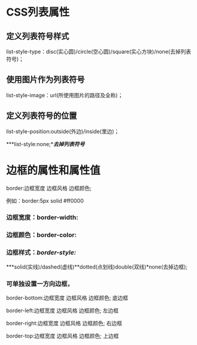 # CSS列表属性



## 定义列表符号样式

list-style-type：disc(实心圆)/circle(空心圆)/square(实心方块)/none(去掉列表符号)；

## 使用图片作为列表符号

list-style-image：url(所使用图片的路径及全称)；

## 定义列表符号的位置

list-style-position:outside(外边)/inside(里边)；

***list-style:none;****去掉列表符号***

# 边框的属性和属性值

border:边框宽度 边框风格 边框颜色;

例如：border:5px solid #ff0000

### 边框宽度：border-width:

### 边框颜色：border-color:

### 边框样式：*border-style:*

***solid(实线)/dashed(虚线)**dotted(点划线)double(双线)*none(去掉边框);

### 可单独设置一方向边框，

border-bottom:边框宽度 边框风格 边框颜色;      底边框

border-left:边框宽度 边框风格 边框颜色;             左边框

border-right:边框宽度 边框风格 边框颜色;          右边框

border-top:边框宽度 边框风格 边框颜色;           上边框